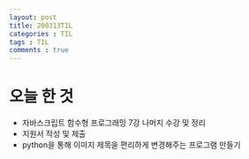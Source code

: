 ```yaml
---
layout: post
title: 200313TIL
categories : TIL
tags : TIL
comments : true
---
```


# 오늘 한 것
- 자바스크립트 함수형 프로그래밍 7강 나머지 수강 및 정리
- 지원서 작성 및 제출
- python을 통해 이미지 제목을 편리하게 변경해주는 프로그램 만들기
